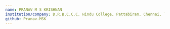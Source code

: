 ```yaml
---
name: PRANAV M S KRISHNAN
institution/company: D.R.B.C.C.C. Hindu College, Pattabiram, Chennai, Tamil Nadu
github: Pranav-MSK
---
```


